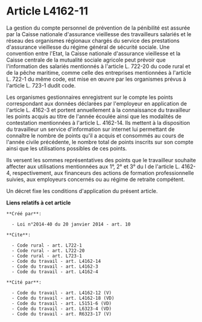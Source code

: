# Article L4162-11

La gestion du compte personnel de prévention de la pénibilité est assurée par la Caisse nationale d'assurance vieillesse des
travailleurs salariés et le réseau des organismes régionaux chargés du service des prestations d'assurance vieillesse du
régime général de sécurité sociale. Une convention entre l'Etat, la Caisse nationale d'assurance vieillesse et la Caisse
centrale de la mutualité sociale agricole peut prévoir que l'information des salariés mentionnés à l'article L. 722-20 du
code rural et de la pêche maritime, comme celle des entreprises mentionnées à l'article L. 722-1 du même code, est mise en
œuvre par les organismes prévus à l'article L. 723-1 dudit code. 

Les organismes gestionnaires enregistrent sur le compte les points correspondant aux données déclarées par l'employeur en
application de l'article L. 4162-3 et portent annuellement à la connaissance du travailleur les points acquis au titre de
l'année écoulée ainsi que les modalités de contestation mentionnées à l'article L. 4162-14. Ils mettent à la disposition du
travailleur un service d'information sur internet lui permettant de connaître le nombre de points qu'il a acquis et consommés
au cours de l'année civile précédente, le nombre total de points inscrits sur son compte ainsi que les utilisations possibles
de ces points. 

Ils versent les sommes représentatives des points que le travailleur souhaite affecter aux utilisations mentionnées aux 1°,
2° et 3° du I de l'article L. 4162-4, respectivement, aux financeurs des actions de formation professionnelle suivies, aux
employeurs concernés ou au régime de retraite compétent. 

Un décret fixe les conditions d'application du présent article.

**Liens relatifs à cet article**

	**Créé par**:

	  - Loi n°2014-40 du 20 janvier 2014 - art. 10

	**Cite**:

	  - Code rural - art. L722-1
	  - Code rural - art. L722-20
	  - Code rural - art. L723-1
	  - Code du travail - art. L4162-14
	  - Code du travail - art. L4162-3
	  - Code du travail - art. L4162-4

	**Cité par**:

	  - Code du travail - art. L4162-12 (V)
	  - Code du travail - art. L4162-18 (VD)
	  - Code du travail - art. L5151-6 (VD)
	  - Code du travail - art. L6323-4 (VD)
	  - Code du travail - art. R6323-17 (V)
